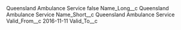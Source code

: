 <?xml version="1.0" encoding="UTF-8"?>
<CustomMetadata xmlns="http://soap.sforce.com/2006/04/metadata" xmlns:xsi="http://www.w3.org/2001/XMLSchema-instance" xmlns:xsd="http://www.w3.org/2001/XMLSchema">
    <label>Queensland Ambulance Service</label>
    <protected>false</protected>
    <values>
        <field>Name_Long__c</field>
        <value xsi:type="xsd:string">Queensland Ambulance Service</value>
    </values>
    <values>
        <field>Name_Short__c</field>
        <value xsi:type="xsd:string">Queensland Ambulance Service</value>
    </values>
    <values>
        <field>Valid_From__c</field>
        <value xsi:type="xsd:date">2016-11-11</value>
    </values>
    <values>
        <field>Valid_To__c</field>
        <value xsi:nil="true"/>
    </values>
</CustomMetadata>
